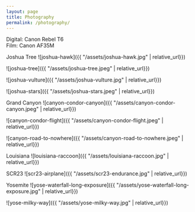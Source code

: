 ```yaml
---
layout: page
title: Photography
permalink: /photography/
---
```


Digital: Canon Rebel T6 <br>
Film: Canon AF35M


Joshua Tree
![joshua-hawk]({{ "/assets/joshua-hawk.jpg" | relative_url}})

![joshua-tree]({{ "/assets/joshua-tree.jpeg" | relative_url}})

![joshua-vulture]({{ "/assets/joshua-vulture.jpg" | relative_url}})

![joshua-stars]({{ "/assets/joshua-stars.jpeg" | relative_url}})

Grand Canyon
![canyon-condor-canyon]({{ "/assets/canyon-condor-canyon.jpeg" | relative_url}})

![canyon-condor-flight]({{ "/assets/canyon-condor-flight.jpeg" | relative_url}})

![canyon-road-to-nowhere]({{ "/assets/canyon-road-to-nowhere.jpeg" | relative_url}})

Louisiana
![louisiana-raccoon]({{ "/assets/louisiana-raccoon.jpg" | relative_url}})

SCR23
![scr23-airplane]({{ "/assets/scr23-endurance.jpg" | relative_url}})

Yosemite
![yose-waterfall-long-exposure]({{ "/assets/yose-waterfall-long-exposure.jpg" | relative_url}})

![yose-milky-way]({{ "/assets/yose-milky-way.jpg" | relative_url}})